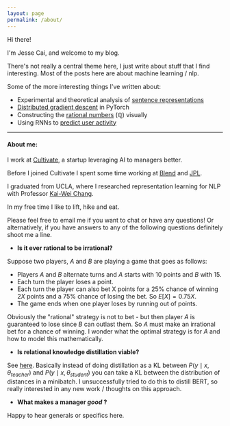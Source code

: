 ```yaml
---
layout: page
permalink: /about/
---
```


Hi there!

I'm Jesse Cai, and welcome to my blog. 

There's not really a central theme here, I just write about stuff that I find interesting. Most of the posts  here are about machine learning / nlp. 

Some of the more interesting things I've written about:
<!--- Combining sentence embeddings and clique percolation to [cluster text](/Kernels-and-Cliques)-->
- Experimental and theoretical analysis of [sentence representations](/Quickthoughts)
- [Distributed gradient descent](/Distbelief) in PyTorch
- Constructing the [rational numbers](/Building-Q) ($\mathbb{Q}$) visually
- Using RNNs to [predict user activity](/Predicting-User-Submission)

<hr>  

#### About me:

I work at [Cultivate](https://cultivate.com/), a startup leveraging AI to managers better. 

Before I joined Cultivate I spent some time working at [Blend](https://blend.com/) and [JPL](https://www.jpl.nasa.gov/).

I graduated from UCLA, where I researched representation learning for NLP with Professor [Kai-Wei Chang](http://web.cs.ucla.edu/~kwchang/). 

In my free time I like to lift, hike and eat. 

Please feel free to email me if you want to chat or have any questions! 
Or alternatively, if you have answers to any of the following questions definitely shoot me a line. 

- **Is it ever rational to be irrational?**

Suppose two players, $A$ and $B$ are playing a game that goes as follows: 
- Players $A$ and $B$ alternate turns and $A$ starts with 10 points and $B$ with 15.
- Each turn the player loses a point.
- Each turn the player can also bet X points for a 25% chance of winning $2X$ points and a 75% chance of losing the bet. So $E[X] = 0.75 X$.
- The game ends when one player loses by running out of points.

Obviously the "rational" strategy is not to bet - but then player $A$ is guaranteed to lose since $B$ can outlast them. So $A$ must make an irrational bet for a chance of winning. I wonder what the optimal strategy is for $A$ and how to model this mathematically.

- **Is relational knowledge distillation viable?**

See [here](https://arxiv.org/abs/1904.05068). Basically instead of doing distillation as a KL between $P(y \mid x, \theta_{teacher})$ and $P(y \mid x, \theta_{student})$ you can take a KL between the distribution of distances in a minibatch. I unsuccessfully tried to do this to distill BERT, so really interested in any new work / thoughts on this approach. 

- **What makes a manager *good* ?**

Happy to hear generals or specifics here. 
